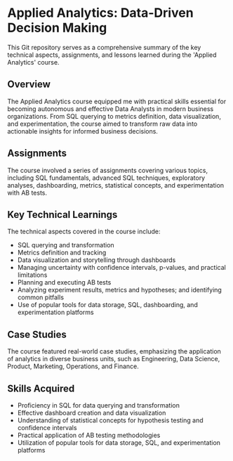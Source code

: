 # Applied Analytics: Data-Driven Decision Making
This Git repository serves as a comprehensive summary of the key technical aspects, assignments, and lessons learned during the 'Applied Analytics' course.

## Overview
The Applied Analytics course equipped me with practical skills essential for becoming autonomous and effective Data Analysts in modern business organizations. From SQL querying to metrics definition, data visualization, and experimentation, the course aimed to transform raw data into actionable insights for informed business decisions.

## Assignments
The course involved a series of assignments covering various topics, including SQL fundamentals, advanced SQL techniques, exploratory analyses, dashboarding, metrics, statistical concepts, and experimentation with AB tests.

## Key Technical Learnings
The technical aspects covered in the course include:
- SQL querying and transformation
- Metrics definition and tracking
- Data visualization and storytelling through dashboards
- Managing uncertainty with confidence intervals, p-values, and practical limitations
- Planning and executing AB tests
- Analyzing experiment results, metrics and hypotheses; and identifying common pitfalls
- Use of popular tools for data storage, SQL, dashboarding, and experimentation platforms

## Case Studies
The course featured real-world case studies, emphasizing the application of analytics in diverse business units, such as Engineering, Data Science, Product, Marketing, Operations, and Finance.

## Skills Acquired
- Proficiency in SQL for data querying and transformation
- Effective dashboard creation and data visualization
- Understanding of statistical concepts for hypothesis testing and confidence intervals
- Practical application of AB testing methodologies
- Utilization of popular tools for data storage, SQL, and experimentation platforms
